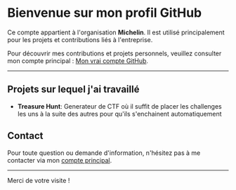 # Bienvenue sur mon profil GitHub

Ce compte appartient à l'organisation **Michelin**. Il est utilisé principalement pour les projets et contributions liés à l'entreprise.

Pour découvrir mes contributions et projets personnels, veuillez consulter mon compte principal : [Mon vrai compte GitHub]("https://github.com/R4ph3uz/").

---


## Projets sur lequel j'ai travaillé

- **Treasure Hunt**: Generateur de CTF où il suffit de placer les challenges les uns à la suite des autres pour qu'ils s'enchainent automatiquement

## Contact

Pour toute question ou demande d'information, n'hésitez pas à me contacter via mon [compte principal]("https://github.com/R4ph3uz/").

---

Merci de votre visite !
